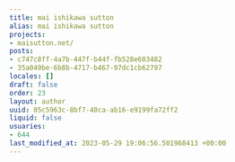 ```yaml
---
title: mai ishikawa sutton
alias: mai ishikawa sutton
projects:
- maisutton.net/
posts:
- c747c8ff-4a7b-447f-b44f-fb528e603482
- 35a049be-6b8b-4717-b467-97dc1cb62797
locales: []
draft: false
order: 23
layout: author
uuid: 05c5963c-8bf7-40ca-ab16-e9199fa72ff2
liquid: false
usuaries:
- 644
last_modified_at: 2023-05-29 19:06:56.501968413 +00:00
---
```


<p style="text-align:start"></p>